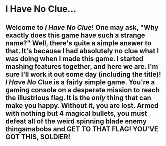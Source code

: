 # I Have No Clue...

## Welcome to _I Have No Clue_! One may ask, "Why exactly does this game have such a strange name?" Well, there's quite a simple answer to that. It's because I had absolutely no clue what I was doing when I made this game. I started mashing features together, and here we are. I'm sure I'll work it out some day (including the title)! _I Have No Clue_ is a fairly simple game. You're a gaming console on a desperate mission to reach the illustrious flag. It is the **_only_** thing that can make you happy. Without it, you are lost. Armed with nothing but 4 magical bullets, you must defeat all of the weird spinning blade enemy thingamabobs and **GET TO THAT FLAG!** YOU'VE GOT THIS, SOLDIER!
